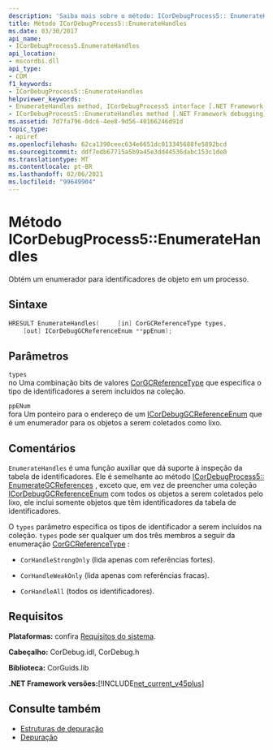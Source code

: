 ```yaml
---
description: 'Saiba mais sobre o método: ICorDebugProcess5:: EnumerateHandles'
title: Método ICorDebugProcess5::EnumerateHandles
ms.date: 03/30/2017
api_name:
- ICorDebugProcess5.EnumerateHandles
api_location:
- mscordbi.dll
api_type:
- COM
f1_keywords:
- ICorDebugProcess5::EnumerateHandles
helpviewer_keywords:
- EnumerateHandles method, ICorDebugProcess5 interface [.NET Framework debugging]
- ICorDebugProcess5::EnumerateHandles method [.NET Framework debugging]
ms.assetid: 7d7fa796-0dc6-4ee8-9d56-40166246d91d
topic_type:
- apiref
ms.openlocfilehash: 62ca1390ceec634e6651dc013345688fe5892bcd
ms.sourcegitcommit: ddf7edb67715a5b9a45e3dd44536dabc153c1de0
ms.translationtype: MT
ms.contentlocale: pt-BR
ms.lasthandoff: 02/06/2021
ms.locfileid: "99649904"
---
```

# <a name="icordebugprocess5enumeratehandles-method"></a>Método ICorDebugProcess5::EnumerateHandles

Obtém um enumerador para identificadores de objeto em um processo.  
  
## <a name="syntax"></a>Sintaxe  
  
```cpp  
HRESULT EnumerateHandles(     [in] CorGCReferenceType types,  
    [out] ICorDebugGCReferenceEnum **ppEnum);  
```  
  
## <a name="parameters"></a>Parâmetros  

 `types`  
 no Uma combinação bits de valores [CorGCReferenceType](corgcreferencetype-enumeration.md) que especifica o tipo de identificadores a serem incluídos na coleção.  
  
 `ppENum`  
 fora Um ponteiro para o endereço de um [ICorDebugGCReferenceEnum](icordebuggcreferenceenum-interface.md) que é um enumerador para os objetos a serem coletados como lixo.  
  
## <a name="remarks"></a>Comentários  

 `EnumerateHandles` é uma função auxiliar que dá suporte à inspeção da tabela de identificadores. Ele é semelhante ao método [ICorDebugProcess5:: EnumerateGCReferences](icordebugprocess5-enumerategcreferences-method.md) , exceto que, em vez de preencher uma coleção [ICorDebugGCReferenceEnum](icordebuggcreferenceenum-interface.md) com todos os objetos a serem coletados pelo lixo, ele inclui somente objetos que têm identificadores da tabela de identificadores.  
  
 O `types` parâmetro especifica os tipos de identificador a serem incluídos na coleção. `types` pode ser qualquer um dos três membros a seguir da enumeração [CorGCReferenceType](corgcreferencetype-enumeration.md) :  
  
- `CorHandleStrongOnly` (lida apenas com referências fortes).  
  
- `CorHandleWeakOnly` (lida apenas com referências fracas).  
  
- `CorHandleAll` (todos os identificadores).  
  
## <a name="requirements"></a>Requisitos  

 **Plataformas:** confira [Requisitos do sistema](../../get-started/system-requirements.md).  
  
 **Cabeçalho:** CorDebug.idl, CorDebug.h  
  
 **Biblioteca:** CorGuids.lib  
  
 **.NET Framework versões:**[!INCLUDE[net_current_v45plus](../../../../includes/net-current-v45plus-md.md)]  
  
## <a name="see-also"></a>Consulte também

- [Estruturas de depuração](debugging-structures.md)
- [Depuração](index.md)
